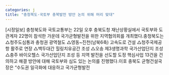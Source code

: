 ```yaml
---
categories: j
title: "충청북도·국토부 충북발전 방안 논의 위해 머리 맞대"
---
```

[시정일보] 충청북도와 국토교통부는 22일 오후 충북도청 재난상황실에서 국토부와 도 관계자 22명이 참석한 가운데 국가균형발전을 위한 지역협의회를 개최했다.충청북도는 △청주도심통과 충청권 광역철도 △영동~진천(남북6축) 고속도로 건설 △청주국제공항 활주로 연장 △백두대간 힐링치유공간 조성 △오송 제3생명과학 국가산업단지 조성 △충주 바이오헬스 국가산업단지 조성 등 지역 발전을 선도할 도정 핵심사업 13건을 건의하고 해결 방안에 대해 국토부와 심도 있는 논의를 진행했다.이호 충북도 균형건설국장은 “수도권 일극화에 대응하고 국가균형발전